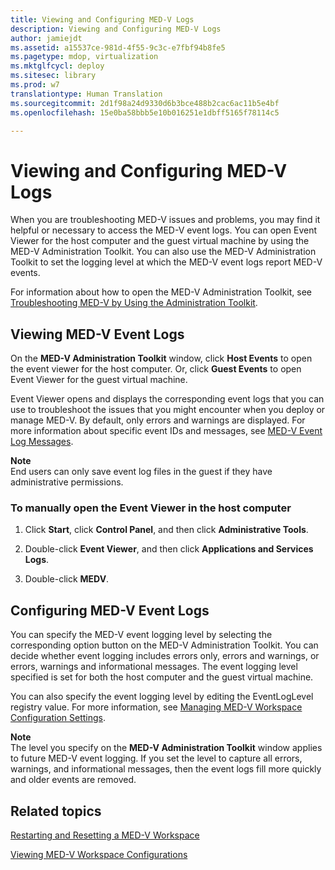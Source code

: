 ```yaml
---
title: Viewing and Configuring MED-V Logs
description: Viewing and Configuring MED-V Logs
author: jamiejdt
ms.assetid: a15537ce-981d-4f55-9c3c-e7fbf94b8fe5
ms.pagetype: mdop, virtualization
ms.mktglfcycl: deploy
ms.sitesec: library
ms.prod: w7
translationtype: Human Translation
ms.sourcegitcommit: 2d1f98a24d9330d6b3bce488b2cac6ac11b5e4bf
ms.openlocfilehash: 15e0ba58bbb5e10b016251e1dbff5165f78114c5

---
```



# Viewing and Configuring MED-V Logs


When you are troubleshooting MED-V issues and problems, you may find it helpful or necessary to access the MED-V event logs. You can open Event Viewer for the host computer and the guest virtual machine by using the MED-V Administration Toolkit. You can also use the MED-V Administration Toolkit to set the logging level at which the MED-V event logs report MED-V events.

For information about how to open the MED-V Administration Toolkit, see [Troubleshooting MED-V by Using the Administration Toolkit](troubleshooting-med-v-by-using-the-administration-toolkit.md).

## Viewing MED-V Event Logs


On the **MED-V Administration Toolkit** window, click **Host Events** to open the event viewer for the host computer. Or, click **Guest Events** to open Event Viewer for the guest virtual machine.

Event Viewer opens and displays the corresponding event logs that you can use to troubleshoot the issues that you might encounter when you deploy or manage MED-V. By default, only errors and warnings are displayed. For more information about specific event IDs and messages, see [MED-V Event Log Messages](med-v-event-log-messages.md).

**Note**  
End users can only save event log files in the guest if they have administrative permissions.

 

### To manually open the Event Viewer in the host computer

1.  Click **Start**, click **Control Panel**, and then click **Administrative Tools**.

2.  Double-click **Event Viewer**, and then click **Applications and Services Logs**.

3.  Double-click **MEDV**.

## Configuring MED-V Event Logs


You can specify the MED-V event logging level by selecting the corresponding option button on the MED-V Administration Toolkit. You can decide whether event logging includes errors only, errors and warnings, or errors, warnings and informational messages. The event logging level specified is set for both the host computer and the guest virtual machine.

You can also specify the event logging level by editing the EventLogLevel registry value. For more information, see [Managing MED-V Workspace Configuration Settings](managing-med-v-workspace-configuration-settings.md).

**Note**  
The level you specify on the **MED-V Administration Toolkit** window applies to future MED-V event logging. If you set the level to capture all errors, warnings, and informational messages, then the event logs fill more quickly and older events are removed.

 

## Related topics


[Restarting and Resetting a MED-V Workspace](restarting-and-resetting-a-med-v-workspace.md)

[Viewing MED-V Workspace Configurations](viewing-med-v-workspace-configurations.md)

 

 








<!--HONumber=Jun16_HO4-->


